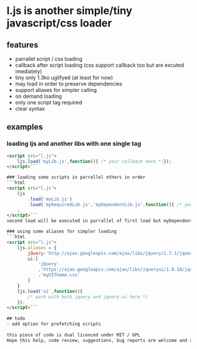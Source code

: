 # l.js is another simple/tiny javascript/css loader 

## features
- parrallel script / css loading
- callback after script loading (css support callback too but are excuted imediately)
- tiny only 1.3ko uglifyed (at least for now)
- may load in order to preserve dependencies
- support aliases for simpler calling
- on demand loading
- only one script tag required
- clear syntax

## examples

### loading ljs and another libs with one single tag
```html
<script src="l.js">
	ljs.load('myLib.js',function(){ /* your callback here */});
</script>```

### loading some scripts in parrallel others in order
```html
<script src="l.js">
	ljs
		.load('myLib.js')
		.load('myRequiredLib.js','myDependentLib.js',function(){ /* your callback here */})
	;
</script>```
second load will be executed in parrallel of first load but myDependentLib.js won't load before myRequireLib.js is laoded

### using some aliases for simpler loading
```html
<script src="l.js">
	ljs.aliases = {
		jQuery:'http://ajax.googleapis.com/ajax/libs/jquery/1.7.1/jquery.min.js'
		ui:[
			'jQuery'
			,'https://ajax.googleapis.com/ajax/libs/jqueryui/1.8.18/jquery-ui.min.js'
			,'myUITheme.css'
		]
	}
	ljs.load('ui',function(){
		/* work with both jquery and jquery-ui here */
	});
</script>```
	
## todo
- add option for prefetching scripts
	
this piece of code is dual licenced under MIT / GPL
Hope this help, code review, suggestions, bug reports are welcome and appreciated.